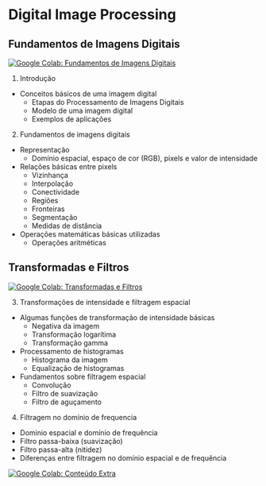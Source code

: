 # Digital Image Processing

## Fundamentos de Imagens Digitais

[![Google Colab: Fundamentos de Imagens Digitais](https://img.shields.io/badge/colab-Fundamentos_de_Imagens_Digitais-blue.svg)](https://colab.research.google.com/github/magrathealabs/university/blob/master/digital-image-processing/class1_DIP_introduction.ipynb)

1. Introdução
  - Conceitos básicos de uma imagem digital
    - Etapas do Processamento de Imagens Digitais
    - Modelo de uma imagem digital
    - Exemplos de aplicações
2. Fundamentos de imagens digitais
  - Representação
    - Domínio espacial, espaço de cor (RGB), pixels e valor de intensidade
  - Relações básicas entre pixels
    - Vizinhança
    - Interpolação
    - Conectividade
    - Regiões
    - Fronteiras
    - Segmentação
    - Medidas de distância
  - Operações matemáticas básicas utilizadas
    - Operações aritméticas

## Transformadas e Filtros

[![Google Colab: Transformadas e Filtros](https://img.shields.io/badge/colab-Transformadas_e_Filtros-blue.svg)](https://colab.research.google.com/github/magrathealabs/university/blob/master/digital-image-processing/class2_DIP_filtering.ipynb)

3. Transformações de intensidade e filtragem espacial
  - Algumas funções de transformação de intensidade básicas
    - Negativa da imagem
    - Transformação logarítima
    - Transformação gamma
  - Processamento de histogramas
    - Histograma da imagem
    - Equalização de histogramas
  - Fundamentos sobre filtragem espacial
    - Convolução
    - Filtro de suavização
    - Filtro de aguçamento
4. Filtragem no domínio de frequencia
  - Dominio espacial e domínio de frequência
  - Filtro passa-baixa (suavização)
  - Filtro passa-alta (nitidez)
  - Diferenças entre filtragem no domínio espacial e de frequência

[![Google Colab: Conteúdo Extra](https://img.shields.io/badge/colab-Extra_Content-blue.svg)](https://colab.research.google.com/github/magrathealabs/university/blob/master/digital-image-processing/extra_content.ipynb)
